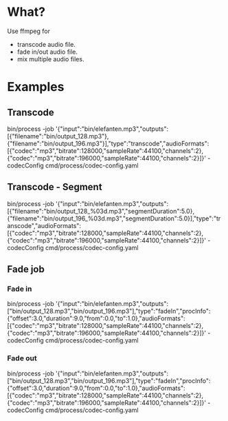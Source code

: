 # What?

Use ffmpeg for
- transcode audio file.
- fade in/out audio file.
- mix multiple audio files.

# Examples

## Transcode

bin/process -job '{"input":"bin/elefanten.mp3","outputs":[{"filename":"bin/output_128.mp3"},{"filename":"bin/output_196.mp3"}],"type":"transcode","audioFormats":[{"codec":"mp3","bitrate":128000,"sampleRate":44100,"channels":2},{"codec":"mp3","bitrate":196000,"sampleRate":44100,"channels":2}]}' -codecConfig cmd/process/codec-config.yaml

## Transcode - Segment

bin/process -job '{"input":"bin/elefanten.mp3","outputs":[{"filename":"bin/output_128_%03d.mp3","segmentDuration":5.0},{"filename":"bin/output_196_%03d.mp3","segmentDuration":5.0}],"type":"transcode","audioFormats":[{"codec":"mp3","bitrate":128000,"sampleRate":44100,"channels":2},{"codec":"mp3","bitrate":196000,"sampleRate":44100,"channels":2}]}' -codecConfig cmd/process/codec-config.yaml

## Fade job

### Fade in

bin/process -job '{"input":"bin/elefanten.mp3","outputs":["bin/output_128.mp3","bin/output_196.mp3"],"type":"fadeIn","procInfo":{"offset":3.0,"duration":9.0,"from":0.0,"to":1.0},"audioFormats":[{"codec":"mp3","bitrate":128000,"sampleRate":44100,"channels":2},{"codec":"mp3","bitrate":196000,"sampleRate":44100,"channels":2}]}' -codecConfig cmd/process/codec-config.yaml

### Fade out

bin/process -job '{"input":"bin/elefanten.mp3","outputs":["bin/output_128.mp3","bin/output_196.mp3"],"type":"fadeIn","procInfo":{"offset":3.0,"duration":9.0,"from":0.0,"to":1.0},"audioFormats":[{"codec":"mp3","bitrate":128000,"sampleRate":44100,"channels":2},{"codec":"mp3","bitrate":196000,"sampleRate":44100,"channels":2}]}' -codecConfig cmd/process/codec-config.yaml
